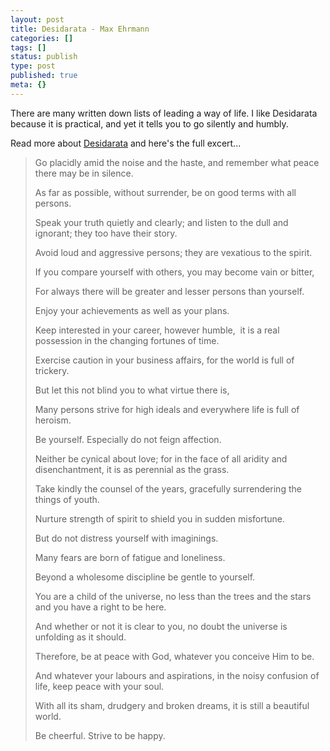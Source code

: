 ```yaml
---
layout: post
title: Desidarata - Max Ehrmann
categories: []
tags: []
status: publish
type: post
published: true
meta: {}
---
```

There are many written down lists of leading a way of life. I like Desidarata because it is practical, and yet it tells you to go silently and humbly.

Read more about <a href="http://en.wikipedia.org/wiki/Desiderata">Desidarata</a> and here's the full excert...
<blockquote>Go placidly amid the noise and the haste, and remember what peace there may be in silence.

As far as possible, without surrender, be on good terms with all persons.

Speak your truth quietly and clearly; and listen to the dull and ignorant; they too have their story.

Avoid loud and aggressive persons; they are vexatious to the spirit.

If you compare yourself with others, you may become vain or bitter,

For always there will be greater and lesser persons than yourself.

Enjoy your achievements as well as your plans.

Keep interested in your career, however humble,  it is a real possession in the changing fortunes of time.

Exercise caution in your business affairs, for the world is full of trickery.

But let this not blind you to what virtue there is,

Many persons strive for high ideals and everywhere life is full of heroism.

Be yourself. Especially do not feign affection.

Neither be cynical about love; for in the face of all aridity and disenchantment, it is as perennial as the grass.

Take kindly the counsel of the years, gracefully surrendering the things of youth.

Nurture strength of spirit to shield you in sudden misfortune.

But do not distress yourself with imaginings.

Many fears are born of fatigue and loneliness.

Beyond a wholesome discipline be gentle to yourself.

You are a child of the universe, no less than the trees and the stars and you have a right to be here.

And whether or not it is clear to you, no doubt the universe is unfolding as it should.

Therefore, be at peace with God, whatever you conceive Him to be.

And whatever your labours and aspirations, in the noisy confusion of life, keep peace with your soul.

With all its sham, drudgery and broken dreams, it is still a beautiful world.

Be cheerful. Strive to be happy.</blockquote>
